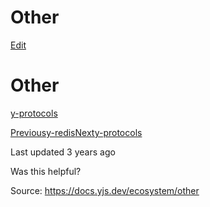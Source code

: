 # Other

[Edit](https://github.com/yjs/docs/blob/main/ecosystem/other/README.md)

# Other

[y-protocols](/ecosystem/other/y-protocols)

[Previousy-redis](/ecosystem/database-provider/y-redis)[Nexty-protocols](/ecosystem/other/y-protocols)

Last updated 3 years ago

Was this helpful?

Source: https://docs.yjs.dev/ecosystem/other
